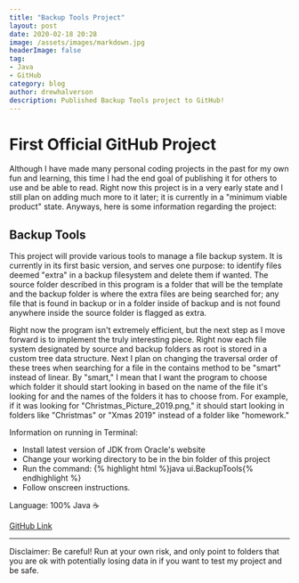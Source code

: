```yaml
---
title: "Backup Tools Project"
layout: post
date: 2020-02-18 20:28
image: /assets/images/markdown.jpg
headerImage: false
tag:
- Java
- GitHub
category: blog
author: drewhalverson
description: Published Backup Tools project to GitHub!
---
```



# First Official GitHub Project
Although I have made many personal coding projects in the past for my own fun and learning, this time I had the end goal of publishing it for others to use and be able to read. Right now this project is in a very early state and I still plan on adding much more to it later; it is currently in a "minimum viable product" state. Anyways, here is some information regarding the project:

## Backup Tools
This project will provide various tools to manage a file backup system. It is currently in its first basic version, and serves one purpose: to identify files deemed "extra" in a backup filesystem and delete them if wanted. The source folder described in this program is a folder that will be the template and the backup folder is where the extra files are being searched for; any file that is found in backup or in a folder inside of backup and is not found anywhere inside the source folder is flagged as extra.

Right now the program isn't extremely efficient, but the next step as I move forward is to implement the truly interesting piece. Right now each file system designated by source and backup folders as root is stored in a custom tree data structure. Next I plan on changing the traversal order of these trees when searching for a file in the contains method to be "smart" instead of linear. By "smart," I mean that I want the program to choose which folder it should start looking in based on the name of the file it's looking for and the names of the folders it has to choose from. For example, if it was looking for "Christmas_Picture_2019.png," it should start looking in folders like "Christmas" or "Xmas 2019" instead of a folder like "homework."

Information on running in Terminal: 
- Install latest version of JDK from Oracle's website
- Change your working directory to be in the bin folder of this project
- Run the command: {% highlight html %}java ui.BackupTools{% endhighlight %}
- Follow onscreen instructions. 

Language: 100% Java ☕

[GitHub Link](https://github.com/d-halverson/File-Backup-Tools)

---

Disclaimer: Be careful! Run at your own risk, and only point to folders that you are ok with potentially losing data in if you want to test my project and be safe.